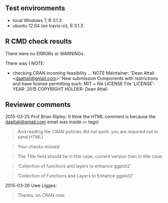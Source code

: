 ## Test environments
* local Windows 7, R 3.1.3
* ubuntu 12.04 (on travis-ci), R 3.1.3

## R CMD check results
There were no ERRORs or WARNINGs. 

There was 1 NOTE:

* checking CRAN incoming feasibility ... NOTE
Maintainer: 'Dean Attali \<daattali@gmail.com\>'
New submission
Components with restrictions and base license permitting such:
  MIT + file LICENSE
File 'LICENSE':
  YEAR: 2015
  COPYRIGHT HOLDER: Dean Attali

## Reviewer comments
2015-03-25 Prof Brian Ripley: (I think the HTML comment is because the daattali@gmail.com email was inside `<>` tags)
> And reading the CRAN policies did not work: you are required not to send HTML!

> Your checks missed

> The Title field should be in title case, current version then in title case:

> ‘Collection of functions and layers to enhance ggplot2’

> ‘Collection of Functions and Layers to Enhance ggplot2’

2015-03-26 Uwe Ligges:
> Thanks, on CRAN now.
